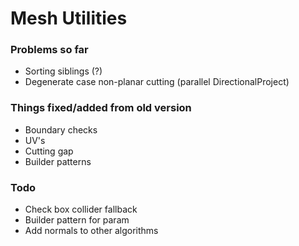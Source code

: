 
# Mesh Utilities

### Problems so far
 - Sorting siblings (?)
 - Degenerate case non-planar cutting (parallel DirectionalProject)

### Things fixed/added from old version
 - Boundary checks
 - UV's
 - Cutting gap
 - Builder patterns

### Todo
 - Check box collider fallback
 - Builder pattern for param
 - Add normals to other algorithms
